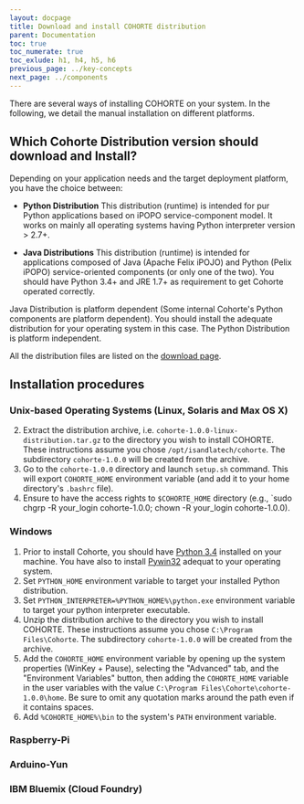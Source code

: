 ```yaml
---
layout: docpage
title: Download and install COHORTE distribution
parent: Documentation
toc: true
toc_numerate: true
toc_exlude: h1, h4, h5, h6
previous_page: ../key-concepts
next_page: ../components
---
```


There are several ways of installing COHORTE on your system. In the following, we detail the manual installation on different platforms.

## Which Cohorte Distribution version should download and Install?

Depending on your application needs and the target deployment platform, you have the choice between:

 * **Python Distribution** 
   This distribution (runtime) is intended for pur Python applications based on iPOPO service-component model. It works on mainly all operating systems having Python interpreter version > 2.7+.

 * **Java Distributions**
   This distribution (runtime) is intended for applications composed of Java (Apache Felix iPOJO) and Python (Pelix iPOPO) service-oriented components (or only one of the two). You should have Python 3.4+ and JRE 1.7+ as requirement to get Cohorte operated correctly. 
   

Java Distribution is platform dependent (Some internal Cohorte's Python components are platform dependent). You should install the adequate distribution for your operating system in this case. The Python Distribution is platform independent.

All the distribution files are listed on the <a href="{{ site.baseurl }}/downloads">download page</a>.

## Installation procedures

### Unix-based Operating Systems (Linux, Solaris and Max OS X)

2. Extract the distribution archive, i.e. `cohorte-1.0.0-linux-distribution.tar.gz` to the directory you wish to install COHORTE. These instructions assume you chose `/opt/isandlatech/cohorte`. The subdirectory `cohorte-1.0.0` will be created from the archive.
3. Go to the `cohorte-1.0.0` directory and launch `setup.sh` command. This will export `COHORTE_HOME` environment variable (and add it to your home directory's `.bashrc` file).
4. Ensure to have the access rights to `$COHORTE_HOME` directory (e.g., `sudo chgrp -R your_login cohorte-1.0.0; chown -R your_login cohorte-1.0.0).

### Windows

1. Prior to install Cohorte, you should have [Python 3.4](http://www.python.org) installed on your machine. You have also to install [Pywin32](http://sourceforge.net/projects/pywin32/) adequat to your operating system.
2. Set `PYTHON_HOME` environment variable to target your installed Python distribution. 
3. Set `PYTHON_INTERPRETER=%PYTHON_HOME%\python.exe` environment variable to target your python interpreter executable.
4. Unzip the distribution archive to the directory you wish to install COHORTE. These instructions assume you chose `C:\Program Files\Cohorte`. The subdirectory `cohorte-1.0.0` will be created from the archive.
5. Add the `COHORTE_HOME` environment variable by opening up the system properties (WinKey + Pause), selecting the "Advanced" tab, and the "Environment Variables" button, then adding the `COHORTE_HOME` variable in the user variables with the value `C:\Program Files\Cohorte\cohorte-1.0.0\home`. Be sure to omit any quotation marks around the path even if it contains spaces. 
6. Add `%COHORTE_HOME%\bin` to the system's `PATH` environment variable.

### Raspberry-Pi


### Arduino-Yun


### IBM Bluemix (Cloud Foundry)
